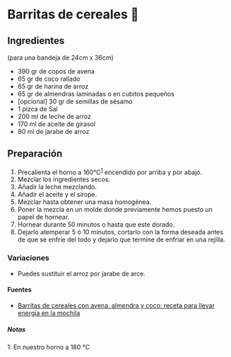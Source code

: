 # Barritas de cereales :cookie:

## Ingredientes
(para una bandeja de 24cm x 36cm)

-   390 gr de copos de avena
-   65 gr de coco rallado
-   65 gr de harina de arroz
-   65 gr de almendras laminadas o en cubitos pequeños
-   [opcional] 30 gr de semillas de sésamo
-   1 pizca de Sal
-   200 ml de leche de arroz
-   170 ml de aceite de girasol
-   80 ml de jarabe de arroz

## Preparación

1.  Precalienta el horno a 160°C<sup>[1](#footnote1)</sup> encendido por arriba y por abajo.
2.  Mezclar los ingredientes secos.
3.  Añadir la leche mezclando.
4.  Añadir el aceite y el sirope.
5.  Mezclar hasta obtener una masa homogénea.
6.  Poner la mezcla en un molde donde previamente hemos puesto un papel de hornear.
7.  Hornear durante 50 minutos o hasta que este dorado.
8.  Dejarlo atemperar 5 ó 10 minutos, cortarlo con la forma deseada antes de que se enfríe del todo y dejarlo que termine de enfriar en una rejilla.

### Variaciones
- Puedes sustituir el arroz por jarabe de arce.

#### Fuentes

-   [Barritas de cereales con avena, almendra y coco: receta para llevar energía en la mochila](https://www.directoalpaladar.com/postres/barritas-de-cereales-con-avena-almendra-y-coco-receta)

##### Notas

<a name="footnote1">1</a>: En nuestro horno a 180 °C
